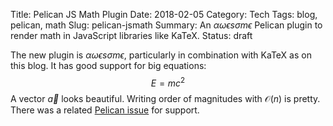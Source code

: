 Title: Pelican JS Math Plugin
Date: 2018-02-05
Category: Tech
Tags: blog, pelican, math
Slug: pelican-jsmath
Summary: An $\alpha\omega\epsilon s \sigma m \epsilon$ Pelican plugin to render math in JavaScript libraries like KaTeX.
Status: draft


The new plugin is $\alpha\omega\epsilon s \sigma m \epsilon$, particularly
in combination with KaTeX as on this blog. It has good support for big
equations: $$E=mc^2$$
A vector $\vec{a}$ looks beautiful. Writing
order of magnitudes with $\mathcal{O}(n)$ is pretty. There was a related
[Pelican issue](https://github.com/getpelican/pelican-plugins/issues/625)
for support.

